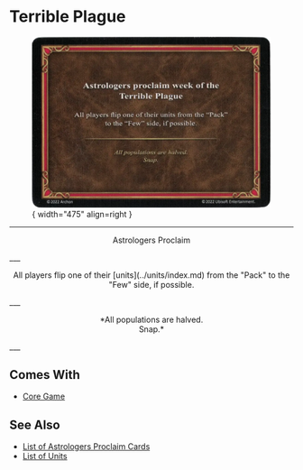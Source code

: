 # Terrible Plague

<figure markdown="span">

![Terrible Plague](../assets/astrologers_proclaim-terrible_plague.webp){ width="475" align=right }

</figure>

___
<p style="text-align: center;" markdown>Astrologers Proclaim</p>
___
<p style="text-align: center;" markdown>All players flip one of their [units](../units/index.md) from the "Pack" to the "Few" side, if possible.</p>
___
<p style="text-align: center;" markdown>*All populations are halved.<br>Snap.*</p>
___


## Comes With

- [Core Game](../content.md)


## See Also

- [List of Astrologers Proclaim Cards](index.md)
- [List of Units](../units/index.md)
